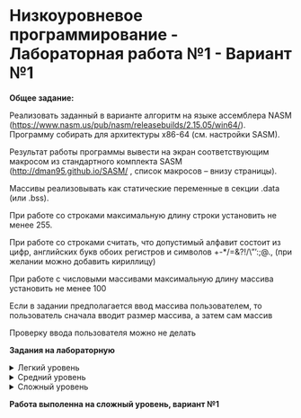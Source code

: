 # Низкоуровневое программирование - Лабораторная работа №1 - Вариант №1
**Общее задание:**

Реализовать заданный в варианте алгоритм на языке ассемблера NASM (<https://www.nasm.us/pub/nasm/releasebuilds/2.15.05/win64/>). Программу собирать для архитектуры x86-64 (см. настройки SASM).

Результат работы программы вывести на экран соответствующим макросом из стандартного комплекта SASM (<http://dman95.github.io/SASM/> , список макросов – внизу страницы). 

Массивы реализовывать как статические переменные в секции .data (или .bss). 

При работе со строками максимальную длину строки установить не менее 255.  

При работе со строками считать, что допустимый алфавит состоит из цифр, английских букв обоих регистров и символов []()+-\*/=&?!/\”’:;@., (при желании можно добавить кириллицу)

При работе с числовыми массивами максимальную длину массива установить не менее 100

Если в задании предполагается ввод массива пользователем, то пользователь сначала вводит размер массива, а затем сам массив

Проверку ввода пользователя можно не делать

**Задания на лабораторную**
<details>
  <summary>Легкий уровень</summary>

1. Для введенной пользователем строки вывести инвертированную строку и строку, состоящую только из четных элементов исходной строки.
1. Для введенной пользователем строки и числа N вывести строку, циклически сдвинутую на N вправо
1. Для введенной пользователем строки проверить, является ли она палиндромом
1. Для введенной пользователем строки проверить, сколько раз в ней встречается буква, с которой начинается Ваша фамилия (регистр букв игнорировать)
1. Для введенного пользователем числа вывести представление числа по основанию 8.
1. Реализовать аналог функции strcmp. Продемонстрировать результат работы алгоритма на 2-х введенных строках.
1. Для введенного пользователем массива (пользователь вводит длину массива, затем сам массив) рассчитать и вывести минимум и максимум
1. Проверить введенное пользователем число на простоту, вывести ответ.
1. Для введенных пользователем векторов вывести их скалярное произведение
1. Для введенных пользователем векторов вывести квадрат расстояния между ними

</details>

<details>
 <summary>Средний уровень</summary>

1. Для введенного пользователем массива чисел подсчитать количество битов со значением 1
1. Для введенного пользователем массива рассчитать среднее и дисперсию
1. Зашифровать введенную пользователем строку шифром Цезаря 
1. Для введенных пользователем строк проверить, содержит ли первая строка вторую
1. Для пользовательской строки рассчитать гистограмму символов
1. Для пользовательского массива рассчитать и вывести массив с результатом расчета скользящего среднего в окне размером 5
1. Посчитать количество уникальных элементов в массиве чисел типа short.

</details>

<details>
 <summary>Сложный уровень</summary>

1. Отсортировать введенный пользователем массив пузырьком
1. Отсортировать введенный пользователем массив вставками
1. Отсортировать введенный пользователем массив выбором
1. Реализовать линейный конгруэнтный генератор псевдослучайных чисел. Параметры генератора считать постоянными. Используя введенное пользователем число в качестве начальной точки, вывести 100 сгенерированных чисел.
1. Реализовать генератор псевдослучайных чисел xorshift128. Используя введенное пользователем число в качестве начальной точки, вывести 100 сгенерированных чисел.
1. Реализовать генератор псевдослучайных чисел BlumBlumShub. Параметры p и q выбрать самостоятельно. В качестве результата использовать 1 или 2 младших байта полученного числа. Используя введенное пользователем число в качестве начальной точки, вывести 100 сгенерированных чисел.
1. Реализовать вычисление контрольной суммы CRC32 для введенной строки. Вывести полученное значение.
1. Отсортировать введенный пользователем массив шейкерной сортировкой

</details>

<b>Работа выполенна на сложный уровень, вариант №1</b>
